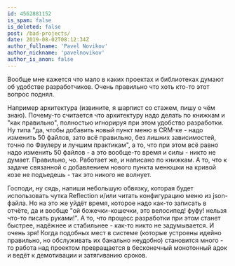 ```yaml
---
id: 4562881152
is_spam: false
is_deleted: false
post: /bad-projects/
date: 2019-08-02T08:12:34Z
author_fullname: 'Pavel Novikov'
author_nickname: 'pavelnovikov'
author_is_anon: false
---
```


<p>Вообще мне кажется что мало в каких проектах и библиотеках думают об удобстве разработчиков. Очень правильно что хоть кто-то этот вопрос поднял.</p><p>Например архитектура (извините, я шарпист со стажем, пишу о чём знаю). Почему-то считается что архитектуру надо делать по книжкам и "как правильно", полностью игнорируя при этом удобство разработки. Ну типа "да, чтобы добавить новый пункт меню в CRM-ке - надо изменить 50 файлов, зато всё правильно, без лишних зависимостей, точно по Фаулеру и лучшим практикам", а то, что при этом всё равно надо изменить 50 файлов - а это вообще-то время и силы - никто не думает. Правильно, чо. Работает же, и написано по книжкам. А то, что к задаче связанной с добавлением нового пункта менюшки на кривой козе не подъедешь - так это никого не волнует.</p><p>Господи, ну сядь, напиши небольшую обвязку, которая будет использовать чутка Reflection и/или читать конфигурацию меню из json-файла. Но на это же уйдёт время, которое надо как-то записать в отчёте, да и вообще "ой божечки-кошечки, это велосипед! фуфу! нельзя что-то писать руками!". А то, что процесс разработки при этом станет быстрее, надёжнее и стабильнее - как-то никто не задумывается. И очень зря! Когда подобных мест в системе (которые устроены идейно правильно, но обслуживать их банально неудобно) становится много - то работа над проектом превращается в бесконечный монотонный адок и ведёт к демотивации и затягиванию сроков.</p>
